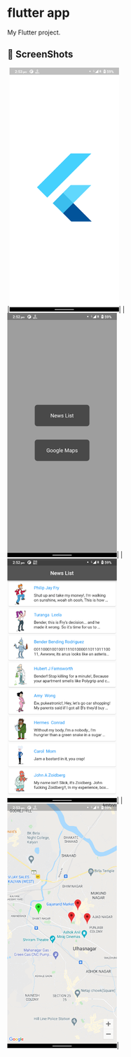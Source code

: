 # flutter app

My Flutter project.

## 📸 ScreenShots


|<img src="assets/screenshots/splash.png" width="250">|
|<img src="assets/screenshots/homepage.png" width="250">|
|<img src="assets/screenshots/newspage.png" width="250">|
|<img src="assets/screenshots/mapspage.png" width="250">|

